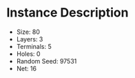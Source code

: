 # Instance Description

* Size: 80
* Layers: 3
* Terminals: 5
* Holes: 0
* Random Seed: 97531
* Net: 16
